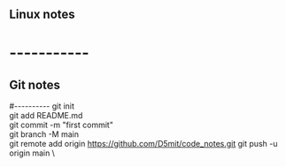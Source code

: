 



## Linux notes
# -----------




## Git notes 
#----------
git init \
git add README.md \
git commit -m "first commit" \
git branch -M main \
git remote add origin https://github.com/D5mit/code_notes.git git push -u origin main \

